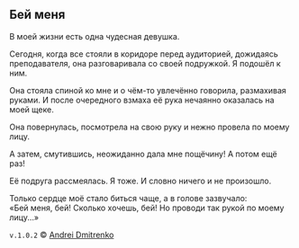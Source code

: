 ## Бей меня

В моей жизни есть одна чудесная девушка.

Сегодня, когда все стояли в коридоре перед аудиторией, дожидаясь преподавателя, она разговаривала со своей подружкой. Я подошёл к ним.

Она стояла спиной ко мне и о чём-то увлечённо говорила, размахивая руками. И после очередного взмаха её рука нечаянно оказалась на моей щеке.

Она повернулась, посмотрела на свою руку и нежно провела по моему лицу.

А затем, смутившись, неожиданно дала мне пощёчину! А потом ещё раз!

Её подруга рассмеялась. Я тоже. И словно ничего и не произошло.

Только сердце моё стало биться чаще, а в голове зазвучало:  
&laquo;Бей меня, бей! Сколько хочешь, бей! Но проводи так рукой по моему лицу...&raquo;


`v.1.0.2` &copy; [Andrei Dmitrenko](https://finelit.github.io/blog/)
